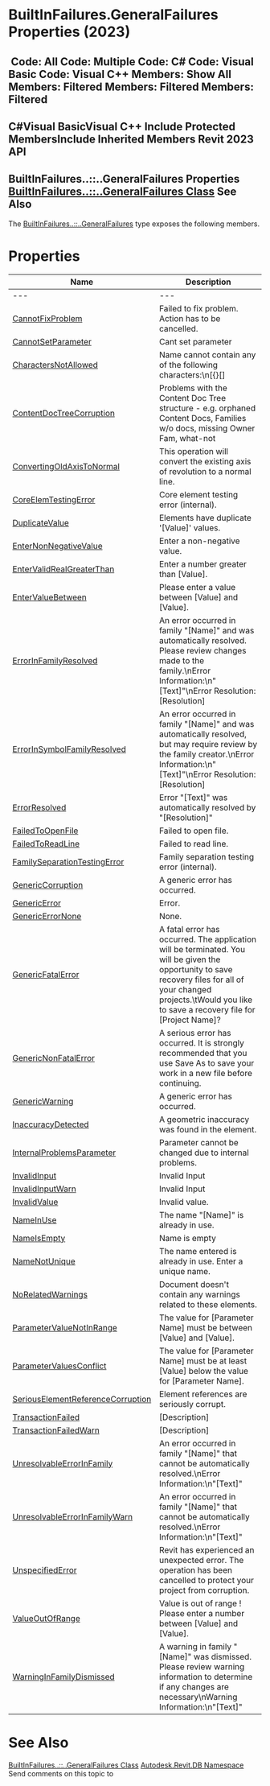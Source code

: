 # BuiltInFailures.GeneralFailures Properties (2023)

﻿
 Code: All Code: Multiple Code: C# Code: Visual Basic Code: Visual C++  Members: Show All Members: Filtered Members: Filtered Members: Filtered   
---  
C#Visual BasicVisual C++
Include Protected MembersInclude Inherited Members
Revit 2023 API  
---  
BuiltInFailures..::..GeneralFailures Properties  
[BuiltInFailures..::..GeneralFailures Class](d4679f32-45d9-bec2-e0ff-168c3aee6de9.md "BuiltInFailures.GeneralFailures Class") See Also  
---  
The [BuiltInFailures..::..GeneralFailures](d4679f32-45d9-bec2-e0ff-168c3aee6de9.md "BuiltInFailures.GeneralFailures Class") type exposes the following members.
# Properties
| Name | Description |
| --- | --- |
| --- | --- | --- |
| [CannotFixProblem](08156d57-8838-3b9a-a3c1-f410eea2d25d.md "CannotFixProblem Property") | Failed to fix problem. Action has to be cancelled. |
| [CannotSetParameter](7c637c2f-e565-6742-2e56-9a7d63bd21c6.md "CannotSetParameter Property") | Cant set parameter |
| [CharactersNotAllowed](6ac17a38-aec3-d173-c26e-030b66b09d7a.md "CharactersNotAllowed Property") | Name cannot contain any of the following characters:\n[{}[] | ;<>?`~]\nor any of the non-printable characters. |
| [ContentDocTreeCorruption](30b0009c-ac47-8833-01a0-b98b27238c9c.md "ContentDocTreeCorruption Property") | Problems with the Content Doc Tree structure - e.g. orphaned Content Docs, Families w/o docs, missing Owner Fam, what-not |
| [ConvertingOldAxisToNormal](88034279-c57e-a27a-21f9-20ad25588733.md "ConvertingOldAxisToNormal Property") | This operation will convert the existing axis of revolution to a normal line. |
| [CoreElemTestingError](a46c8cfe-6455-5a2d-3840-42ab61539ddc.md "CoreElemTestingError Property") | Core element testing error (internal). |
| [DuplicateValue](af8889b0-6b56-7d99-b397-22441415d95b.md "DuplicateValue Property") | Elements have duplicate '[Value]' values. |
| [EnterNonNegativeValue](ccb854d5-15a3-8ceb-f569-6a111bb80b5a.md "EnterNonNegativeValue Property") | Enter a non-negative value. |
| [EnterValidRealGreaterThan](9dd9400f-bb22-2cc8-9514-38ab44d1af31.md "EnterValidRealGreaterThan Property") | Enter a number greater than [Value]. |
| [EnterValueBetween](1ef70e0c-9a28-c95d-ef4c-ffa69893b875.md "EnterValueBetween Property") | Please enter a value between [Value] and [Value]. |
| [ErrorInFamilyResolved](2fe3b885-64ad-58e9-d585-2c544c3ec92b.md "ErrorInFamilyResolved Property") | An error occurred in family "[Name]" and was automatically resolved. Please review changes made to the family.\nError Information:\n"[Text]"\nError Resolution: [Resolution] |
| [ErrorInSymbolFamilyResolved](a6ec4d75-39bd-9c02-c199-4d594470ee0e.md "ErrorInSymbolFamilyResolved Property") | An error occurred in family "[Name]" and was automatically resolved, but may require review by the family creator.\nError Information:\n"[Text]"\nError Resolution: [Resolution] |
| [ErrorResolved](c6370e50-b18f-e0f7-b62d-5898f4f85bda.md "ErrorResolved Property") | Error "[Text]" was automatically resolved by "[Resolution]" |
| [FailedToOpenFile](dc3c9ddd-80c6-ce49-5a02-015a55b0d8de.md "FailedToOpenFile Property") | Failed to open file. |
| [FailedToReadLine](5274105a-844f-c0eb-f93c-3f0218f8a87c.md "FailedToReadLine Property") | Failed to read line. |
| [FamilySeparationTestingError](0c906828-dfad-20d3-6085-e4eecaf61f07.md "FamilySeparationTestingError Property") | Family separation testing error (internal). |
| [GenericCorruption](57bc1f36-b1d5-ae2f-412f-794699064630.md "GenericCorruption Property") | A generic error has occurred. |
| [GenericError](45428323-0d96-0f96-9d8d-0d57d488d0c0.md "GenericError Property") | Error. |
| [GenericErrorNone](163ce66d-2424-489e-2299-df726fbdc6ae.md "GenericErrorNone Property") | None. |
| [GenericFatalError](63e362ee-0d27-d2b7-ebcc-6efb08709ea9.md "GenericFatalError Property") | A fatal error has occurred. The application will be terminated. You will be given the opportunity to save recovery files for all of your changed projects.\tWould you like to save a recovery file for [Project Name]? |
| [GenericNonFatalError](aa83d05c-01c7-9792-db77-b8e2c1204c79.md "GenericNonFatalError Property") | A serious error has occurred. It is strongly recommended that you use Save As to save your work in a new file before continuing. |
| [GenericWarning](f7ed0942-db6f-9c14-6f70-4f154f6658ea.md "GenericWarning Property") | A generic error has occurred. |
| [InaccuracyDetected](ee97620d-c724-748e-b15a-544a20f154ec.md "InaccuracyDetected Property") | A geometric inaccuracy was found in the element. |
| [InternalProblemsParameter](b258081e-63b4-d859-1ab0-2c60a1aebe2d.md "InternalProblemsParameter Property") | Parameter cannot be changed due to internal problems. |
| [InvalidInput](b1848162-f897-a6ae-8779-6e0f7d63859e.md "InvalidInput Property") | Invalid Input |
| [InvalidInputWarn](81771105-3a9d-5973-79b3-014b4f3af4bf.md "InvalidInputWarn Property") | Invalid Input |
| [InvalidValue](87253348-299f-b733-a021-be6e8b8f7a38.md "InvalidValue Property") | Invalid value. |
| [NameInUse](cca337bb-dd6b-39db-06a7-3084b2470c4c.md "NameInUse Property") | The name "[Name]" is already in use. |
| [NameIsEmpty](def09064-47a7-93ae-ec00-dc43f960e04a.md "NameIsEmpty Property") | Name is empty |
| [NameNotUnique](ffa3cea6-e76b-381a-4d95-f6917c2e9452.md "NameNotUnique Property") | The name entered is already in use. Enter a unique name. |
| [NoRelatedWarnings](56b7220c-c806-ad7f-45da-8b8b390813b9.md "NoRelatedWarnings Property") | Document doesn't contain any warnings related to these elements. |
| [ParameterValueNotInRange](27c314bf-abc9-15a6-9ca0-4981568e02a9.md "ParameterValueNotInRange Property") | The value for [Parameter Name] must be between [Value] and [Value]. |
| [ParameterValuesConflict](780db829-b24d-d7ef-1d20-ac7f04e24149.md "ParameterValuesConflict Property") | The value for [Parameter Name] must be at least [Value] below the value for [Parameter Name]. |
| [SeriousElementReferenceCorruption](df078a36-94d6-2c8f-0b18-b77019e0595a.md "SeriousElementReferenceCorruption Property") | Element references are seriously corrupt. |
| [TransactionFailed](e4a84352-02de-220f-842b-25fded4f56fb.md "TransactionFailed Property") | [Description] |
| [TransactionFailedWarn](87b08f87-6c4a-054d-1ff1-1bed4ee9db62.md "TransactionFailedWarn Property") | [Description] |
| [UnresolvableErrorInFamily](3881785a-c7e8-b770-a9e9-57e69661bbdb.md "UnresolvableErrorInFamily Property") | An error occurred in family "[Name]" that cannot be automatically resolved.\nError Information:\n"[Text]" |
| [UnresolvableErrorInFamilyWarn](079b1aca-c29f-4db5-2b36-c67c3802a623.md "UnresolvableErrorInFamilyWarn Property") | An error occurred in family "[Name]" that cannot be automatically resolved.\nError Information:\n"[Text]" |
| [UnspecifiedError](f01bd113-5099-fa8f-fa8e-1fb8fe8d5dfe.md "UnspecifiedError Property") | Revit has experienced an unexpected error. The operation has been cancelled to protect your project from corruption. |
| [ValueOutOfRange](dbbe3f55-2d4b-05b5-f4d8-a75f4a81aab7.md "ValueOutOfRange Property") | Value is out of range ! Please enter a number between [Value] and [Value]. |
| [WarningInFamilyDismissed](a2dd2e16-6db0-ad0a-325b-2195a5bfc01b.md "WarningInFamilyDismissed Property") | A warning in family "[Name]" was dismissed. Please review warning information to determine if any changes are necessary\nWarning Information:\n"[Text]" |

# See Also
[BuiltInFailures..::..GeneralFailures Class](d4679f32-45d9-bec2-e0ff-168c3aee6de9.md "BuiltInFailures.GeneralFailures Class")
[Autodesk.Revit.DB Namespace](87546ba7-461b-c646-cbb1-2cb8f5bff8b2.md "Autodesk.Revit.DB Namespace")
Send comments on this topic to 